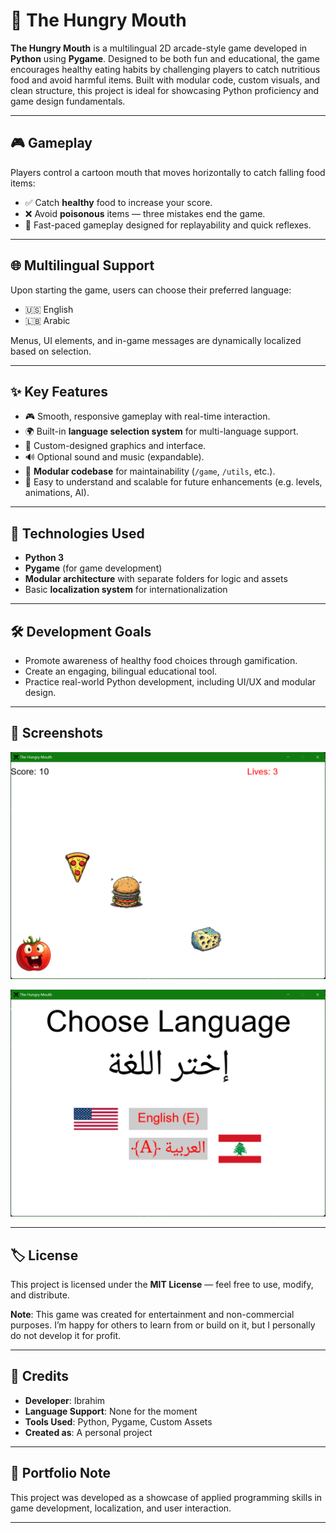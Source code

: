 # 🦷 The Hungry Mouth

**The Hungry Mouth** is a multilingual 2D arcade-style game developed in **Python** using **Pygame**. Designed to be both fun and educational, the game encourages healthy eating habits by challenging players to catch nutritious food and avoid harmful items. Built with modular code, custom visuals, and clean structure, this project is ideal for showcasing Python proficiency and game design fundamentals.

---

## 🎮 Gameplay

Players control a cartoon mouth that moves horizontally to catch falling food items:

- ✅ Catch **healthy** food to increase your score.
- ❌ Avoid **poisonous** items — three mistakes end the game.
- 🔁 Fast-paced gameplay designed for replayability and quick reflexes.

---

## 🌐 Multilingual Support

Upon starting the game, users can choose their preferred language:

- 🇺🇸 English  
- 🇱🇧 Arabic  

Menus, UI elements, and in-game messages are dynamically localized based on selection.

---

## ✨ Key Features

- 🎮 Smooth, responsive gameplay with real-time interaction.
- 🌍 Built-in **language selection system** for multi-language support.
- 🎨 Custom-designed graphics and interface.
- 🔊 Optional sound and music (expandable).
- 🧩 **Modular codebase** for maintainability (`/game`, `/utils`, etc.).
- 🧠 Easy to understand and scalable for future enhancements (e.g. levels, animations, AI).

---

## 🧪 Technologies Used

- **Python 3**
- **Pygame** (for game development)
- **Modular architecture** with separate folders for logic and assets
- Basic **localization system** for internationalization

---

## 🛠️ Development Goals

- Promote awareness of healthy food choices through gamification.
- Create an engaging, bilingual educational tool.
- Practice real-world Python development, including UI/UX and modular design.

---

## 📸 Screenshots

![Starting Screen](assets/readme/rm_start.png)

![In-game UI](assets/readme/rm_ingame.png)

---

## 🏷️ License

This project is licensed under the **MIT License** — feel free to use, modify, and distribute.

**Note**: This game was created for entertainment and non-commercial purposes. I’m happy for others to learn from or build on it, but I personally do not develop it for profit.

---

## 🙌 Credits

- **Developer**: Ibrahim 
- **Language Support**: None for the moment
- **Tools Used**: Python, Pygame, Custom Assets  
- **Created as**: A personal project

---

## 💼 Portfolio Note

This project was developed as a showcase of applied programming skills in game development, localization, and user interaction.

---

